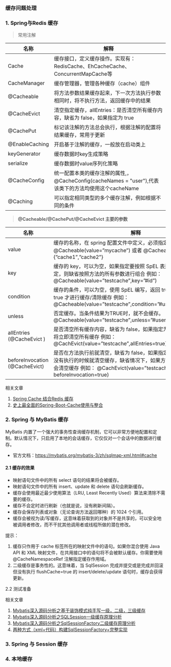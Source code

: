 ### 缓存问题处理



### 1. Spring与Redis 缓存

> 常用注解

| 名称           | 解释                                                         |
| -------------- | ------------------------------------------------------------ |
| Cache          | 缓存接口，定义缓存操作。实现有：RedisCache、EhCacheCache、ConcurrentMapCache等 |
| CacheManager   | 缓存管理器，管理各种缓存（cache）组件                        |
| @Cacheable     | 将方法参数结果缓存起来，下一次方法执行参数相同时，将不执行方法，返回缓存中的结果 |
| @CacheEvict    | 清空指定缓存，allEntries：是否清空所有缓存内容，缺省为 false，如果指定为 true |
| @CachePut      | 标记该注解的方法总会执行，根据注解的配置将结果缓存，常用于更新 |
| @EnableCaching | 开启基于注解的缓存，一般放在启动类上                         |
| keyGenerator   | 缓存数据时key生成策略                                        |
| serialize      | 缓存数据时value序列化策略                                    |
| @CacheConfig   | 统一配置本类的缓存注解的属性,，@CacheConfig(cacheNames = "user"),代表该类下的方法均使用这个cacheName |
| @Caching       | 可以指定相同类型的多个缓存注解，例如根据不同的条件           |

> **@Cacheable/@CachePut/@CacheEvict 主要的参数** 

| 名称                           | 解释                                                         |
| ------------------------------ | ------------------------------------------------------------ |
| value                          | 缓存的名称，在 spring 配置文件中定义，必须指定至少一个 例如： @Cacheable(value=”mycache”) 或者 @Cacheable(value={”cache1”,”cache2”} |
| key                            | 缓存的 key，可以为空，如果指定要按照 SpEL 表达式编写， 如果不指定，则缺省按照方法的所有参数进行组合 例如： @Cacheable(value=”testcache”,key=”#id”) |
| condition                      | 缓存的条件，可以为空，使用 SpEL 编写，返回 true 或者 false， 只有为 true 才进行缓存/清除缓存 例如：@Cacheable(value=”testcache”,condition=”#userName.length()>2”) |
| unless                         | 否定缓存。当条件结果为TRUE时，就不会缓存。 @Cacheable(value=”testcache”,unless=”#userName.length()>2”) |
| allEntries (@CacheEvict )      | 是否清空所有缓存内容，缺省为 false，如果指定为 true， 则方法调用后将立即清空所有缓存 例如： @CachEvict(value=”testcache”,allEntries=true) |
| beforeInvocation (@CacheEvict) | 是否在方法执行前就清空，缺省为 false，如果指定为 true， 则在方法还没有执行的时候就清空缓存，缺省情况下，如果方法 执行抛出异常，则不会清空缓存 例如： @CachEvict(value=”testcache”，beforeInvocation=true) |

相关文章

1. [Spring Cache 结合Redis 缓存](http://www.macrozheng.com/#/reference/spring_data_redis) 
2. [史上最全面的Spring-Boot-Cache使用与整合](https://www.cnblogs.com/xiang--liu/p/9720344.html) 

### 2. Spring 与 MyBatis 缓存

MyBatis 内置了一个强大的事务性查询缓存机制，它可以非常方便地配置和定制。默认情况下，只启用了本地的会话缓存，它仅仅对一个会话中的数据进行缓存。

- 官方文档：https://mybatis.org/mybatis-3/zh/sqlmap-xml.html#cache

#### 2.1 缓存的效果

- 映射语句文件中的所有 select 语句的结果将会被缓存。
- 映射语句文件中的所有 insert、update 和 delete 语句会刷新缓存。
- 缓存会使用最近最少使用算法（LRU, Least Recently Used）算法来清除不需要的缓存。
- 缓存不会定时进行刷新（也就是说，没有刷新间隔）。
- 缓存会保存列表或对象（无论查询方法返回哪种）的 1024 个引用。
- 缓存会被视为读/写缓存，这意味着获取到的对象并不是共享的，可以安全地被调用者修改，而不干扰其他调用者或线程所做的潜在修改。

提示：

1.  缓存只作用于 cache 标签所在的映射文件中的语句。如果你混合使用 Java API 和 XML 映射文件，在共用接口中的语句将不会被默认缓存。你需要使用 @CacheNamespaceRef 注解指定缓存作用域。
2. 二级缓存是事务性的。这意味着，当 SqlSession 完成并提交或是完成并回滚但没有执行 flushCache=true 的 insert/delete/update 语句时，缓存会获得更新。

2.2 测试准备



相关文章

1. [Mybatis深入源码分析之基于装饰模式纯手写一级，二级，三级缓存](https://cloud.tencent.com/developer/article/1457941) 
2. [Mybatis深入源码分析之SQLSession一级缓存原理分析](https://my.oschina.net/u/3995125/blog/3079788) 
3. [Mybatis深入源码分析之SqlSessionFactory二级缓存原理分析](https://my.oschina.net/u/3995125/blog/3079857) 
4. [两种方式（xml+代码）构建SqlSessionFactory+完整实现](https://www.cnblogs.com/weibanggang/p/10117596.html) 

### 3. Spring 与 Session 缓存

### 4.  本地缓存